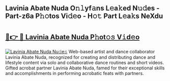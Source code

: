 ## Lavinia Abate Nuda O𝚗𝚕yf𝚊ns L𝚎a𝚔ed N𝚞𝚍es - Part-z6a P𝚑𝚘tos Vi𝚍𝚎o - H𝚘𝚝 Part L𝚎a𝚔s NeXdu

# <h2><a href="http://kf671mq.oniu.top/?m=Lavinia+Abate+Nuda">🔗👉 🔴 Lavinia Abate Nuda P𝚑ot𝚘𝚜 V𝚒d𝚎o</a></h2>

[![Lavinia Abate Nuda Nu𝚍e𝚜](https://i.imgur.com/0qMVB7G.gif)](http://kf671mq.oniu.top/?m=Lavinia+Abate+Nuda)
Web-based artist and dance collaborator Lavinia Abate Nuda, recognized for creating and distributing dance and lifestyle content via solo and collaborative dance routines and short videos. Gifted acrobat partner Lavinia Abate Nuda, famed for their exceptional skills and accomplishments in performing acrobatic feats with partners.  
